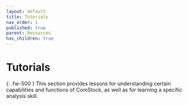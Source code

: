 ```yaml
---
layout: default
title: Tutorials
nav_order: 1
published: true
parent: Resources
has_children: true
---
```

    
# Tutorials
{: .fw-500 }
This section provides lessons for understanding certain capabilities and functions of ComStock, as well as for learning a specific analysis skill.